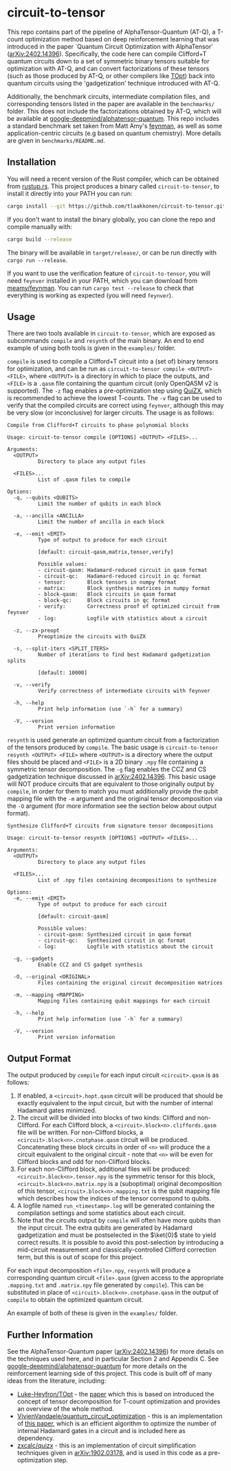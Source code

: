 # circuit-to-tensor

This repo contains part of the pipeline of AlphaTensor-Quantum (AT-Q), a T-count optimization method based on deep reinforcement learning that was introduced in the paper `Quantum Circuit Optimization with AlphaTensor' ([arXiv:2402.14396](https://arxiv.org/abs/2402.14396)). Specifically, the code here can compile Clifford+T quantum circuits down to a set of symmetric binary tensors suitable for optimization with AT-Q, and can convert factorizations of these tensors (such as those produced by AT-Q, or other compilers like [TOpt](https://github.com/Luke-Heyfron/TOpt)) back into quantum circuits using the 'gadgetization' technique introduced with AT-Q.

Additionally, the benchmark circuits, intermediate compilation files, and corresponding tensors listed in the paper are available in the `benchmarks/` folder. This does not include the factorizations obtained by AT-Q, which will be available at [google-deepmind/alphatensor-quantum](https://github.com/google-deepmind/alphatensor_quantum). This repo includes a standard benchmark set taken from Matt Amy's [feynman](https://github.com/meamy/feynman/), as well as some application-centric circuits (e.g based on quantum chemistry). More details are given in `benchmarks/README.md`. 

## Installation

You will need a recent version of the Rust compiler, which can be obtained from [rustup.rs](https://rustup.rs). This project produces a binary called `circuit-to-tensor`, to install it directly into your PATH you can run:
```bash
cargo install --git https://github.com/tlaakkonen/circuit-to-tensor.git
```

If you don't want to install the binary globally, you can clone the repo and compile manually with:
```bash
cargo build --release
```
The binary will be available in `target/release/`, or can be run directly with `cargo run --release`. 

If you want to use the verification feature of `circuit-to-tensor`, you will need `feynver` installed in your PATH, which you can download from [meamy/feynman](https://github.com/meamy/feynman/). You can run `cargo test --release` to check that everything is working as expected (you will need `feynver`).

## Usage

There are two tools available in `circuit-to-tensor`, which are exposed as subcommands `compile` and `resynth` of the main binary. An end to end example of using both tools is given in the `examples/` folder.

`compile` is used to compile a Clifford+T circuit into a (set of) binary tensors for optimization, and can be run as `circuit-to-tensor compile <OUTPUT> <FILE>`, where `<OUTPUT>` is a directory in which to place the outputs, and `<FILE>` is a `.qasm` file containing the quantum circuit (only OpenQASM v2 is supported). The `-z` flag enables a pre-optimization step using [QuiZX](https://github.com/zxcalc/quizx), which is recommended to achieve the lowest T-counts. The `-v` flag can be used to verify that the compiled circuits are correct using `feynver`, although this may be very slow (or inconclusive) for larger circuits. The usage is as follows:
```
Compile from Clifford+T circuits to phase polynomial blocks

Usage: circuit-to-tensor compile [OPTIONS] <OUTPUT> <FILES>...

Arguments:
  <OUTPUT>
          Directory to place any output files

  <FILES>...
          List of .qasm files to compile

Options:
  -q, --qubits <QUBITS>
          Limit the number of qubits in each block

  -a, --ancilla <ANCILLA>
          Limit the number of ancilla in each block

  -e, --emit <EMIT>
          Type of output to produce for each circuit
          
          [default: circuit-qasm,matrix,tensor,verify]

          Possible values:
          - circuit-qasm: Hadamard-reduced circuit in qasm format
          - circuit-qc:   Hadamard-reduced circuit in qc format
          - tensor:       Block tensors in numpy format
          - matrix:       Block synthesis matrices in numpy format
          - block-qasm:   Block circuits in qasm format
          - block-qc:     Block circuits in qc format
          - verify:       Correctness proof of optimized circuit from feynver
          - log:          Logfile with statistics about a circuit

  -z, --zx-preopt
          Preoptimize the circuits with QuiZX

  -s, --split-iters <SPLIT_ITERS>
          Number of iterations to find best Hadamard gadgetization splits
          
          [default: 10000]

  -v, --verify
          Verify correctness of intermediate circuits with feynver

  -h, --help
          Print help information (use `-h` for a summary)

  -V, --version
          Print version information
```

`resynth` is used generate an optimized quantum circuit from a factorization of the tensors produced by `compile`. The basic usage is `circuit-to-tensor resynth <OUTPUT> <FILE>` where `<OUTPUT>` is a directory where the output files should be placed and `<FILE>` is a 2D binary `.npy` file containing a symmetric tensor decomposition. The `-g` flag enables the CCZ and CS gadgetization technique discussed in [arXiv:2402.14396](https://arxiv.org/abs/2402.14396). This basic usage will NOT produce circuits that are equivalent to those originally output by `compile`, in order for them to match you must additionally provide the qubit mapping file with the `-m` argument and the original tensor decomposition via the `-O` argument (for more information see the section below about output format).

```
Synthesize Clifford+T circuits from signature tensor decompositions

Usage: circuit-to-tensor resynth [OPTIONS] <OUTPUT> <FILES>...

Arguments:
  <OUTPUT>
          Directory to place any output files

  <FILES>...
          List of .npy files containing decompositions to synthesize

Options:
  -e, --emit <EMIT>
          Type of output to produce for each circuit
          
          [default: circuit-qasm]

          Possible values:
          - circuit-qasm: Synthesized circuit in qasm format
          - circuit-qc:   Synthesized circuit in qc format
          - log:          Logfile with statistics about the circuit

  -g, --gadgets
          Enable CCZ and CS gadget synthesis

  -O, --original <ORIGINAL>
          Files containing the original circuit decomposition matrices

  -m, --mapping <MAPPING>
          Mapping files containing qubit mappings for each circuit

  -h, --help
          Print help information (use `-h` for a summary)

  -V, --version
          Print version information
```

## Output Format

The output produced by `compile` for each input circuit `<circuit>.qasm` is as follows:
1. If enabled, a `<circuit>.hopt.qasm` circuit will be produced that should be exactly equivalent to the input circuit, but with the number of internal Hadamard gates minimized.
2. The circuit will be divided into blocks of two kinds: Clifford and non-Clifford. For each Clifford block, a `<circuit>.block<n>.cliffords.qasm` file will be written. For non-Clifford blocks, a `<circuit>.block<n>.cnotphase.qasm` circuit will be produced. Concatenating these block circuits in order of `<n>` will produce the a circuit equivalent to the original circuit - note that `<n>` will be even for Clifford blocks and odd for non-Clifford blocks. 
3. For each non-Clifford block, additional files will be produced: `<circuit>.block<n>.tensor.npy` is the symmetric tensor for this block, `<circuit>.block<n>.matrix.npy` is a (suboptimal) original decomposition of this tensor, `<circuit>.block<n>.mapping.txt` is the qubit mapping file which describes how the indices of the tensor correspond to qubits.
4. A logfile named `run_<timestamp>.log` will be generated containing the compilation settings and some statistics about each circuit.
5. Note that the circuits output by `compile` will often have more qubits than the input circuit. The extra qubits are generated by Hadamard gadgetization and must be postselected in the $\ket{0}$ state to yield correct results. It is possible to avoid this post-selection by introducing a mid-circuit measurement and classically-controlled Clifford correction term, but this is out of scope for this project.

For each input decomposition `<file>.npy`, `resynth` will produce a corresponding quantum circuit `<file>.qasm` (given access to the appropriate `.mapping.txt` and `.matrix.npy` file generated by `compile`). This can be substituted in place of `<circuit>.block<n>.cnotphase.qasm` in the output of `compile` to obtain the optimized quantum circuit.

An example of both of these is given in the `examples/` folder.

## Further Information

See the AlphaTensor-Quantum paper ([arXiv:2402.14396](https://arxiv.org/abs/2402.14396)) for more details on the techniques used here, and in particular Section 2 and Appendix C. See [google-deepmind/alphatensor-quantum](https://github.com/google-deepmind/alphatensor_quantum) for more details on the reinforcement learning side of this project. This code is built off of many ideas from the literature, including:

* [Luke-Heyfron/TOpt](https://github.com/Luke-Heyfron/TOpt) - the [paper](https://arxiv.org/abs/1712.01557) which this is based on introduced the concept of tensor decomposition for T-count optimization and provides an overview of the whole method.
* [VivienVandaele/quantum_circuit_optimization](https://github.com/VivienVandaele/quantum_circuit_optimization) - this is an implementation of [this paper](https://arxiv.org/abs/2302.07040), which is an efficient algorithm to optimize the number of internal Hadamard gates in a circuit and is included here as dependency.
* [zxcalc/quizx](https://github.com/zxcalc/quizx) - this is an implementation of circuit simplification techniques given in [arXiv:1902.03178](https://arxiv.org/abs/1902.03178), and is used in this code as a pre-optimization step.

